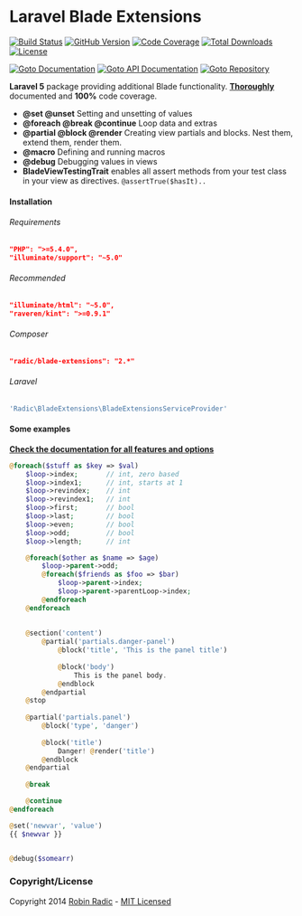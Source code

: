 Laravel Blade Extensions
========================

[![Build Status](https://img.shields.io/travis/RobinRadic/blade-extensions.svg?branch=master&style=flat-square)](https://travis-ci.org/RobinRadic/blade-extensions)
[![GitHub Version](https://img.shields.io/github/tag/robinradic/blade-extensions.svg?style=flat-square&label=version)](http://badge.fury.io/gh/robinradic%2Fblade-extensions)
[![Code Coverage](https://img.shields.io/badge/coverage-100%-green.svg?style=flat-square)](http://robin.radic.nl/blade-extensions/coverage)
[![Total Downloads](https://img.shields.io/packagist/dt/radic/blade-extensions.svg?style=flat-square)](https://packagist.org/packages/radic/blade-extensions)
[![License](http://img.shields.io/badge/license-MIT-ff69b4.svg?style=flat-square)](http://radic.mit-license.org)
  
[![Goto Documentation](http://img.shields.io/badge/goto-docs-orange.svg?style=flat-square)](http://robinradic.github.io/blade-extensions)
[![Goto API Documentation](https://img.shields.io/badge/goto-api--docs-orange.svg?style=flat-square)](http://robin.radic.nl/blade-extensions/api)
[![Goto Repository](http://img.shields.io/badge/goto-repo-orange.svg?style=flat-square)](https://github.com/robinradic/blade-extensions)

**Laravel 5** package providing additional Blade functionality. [**Thoroughly**](http://robinradic.github.io/blade-extensions/) documented and **100%** code coverage.

- **@set @unset** Setting and unsetting of values
- **@foreach @break @continue** Loop data and extras
- **@partial @block @render** Creating view partials and blocks. Nest them, extend them, render them.
- **@macro** Defining and running macros
- **@debug** Debugging values in views
- **BladeViewTestingTrait** enables all assert methods from your test class in your view as directives. `@assertTrue($hasIt)..`


#### Installation  
###### Requirements
```JSON
"PHP": ">=5.4.0",
"illuminate/support": "~5.0"
```
  
###### Recommended
```JSON
"illuminate/html": "~5.0",
"raveren/kint": ">=0.9.1"
```
  
  
###### Composer
```JSON
"radic/blade-extensions": "2.*"
```
###### Laravel
```php
'Radic\BladeExtensions\BladeExtensionsServiceProvider'
```


#### Some examples

[**Check the documentation for all features and options**](http://robinradic.github.io/blade-extensions/)

```php
@foreach($stuff as $key => $val)
    $loop->index;       // int, zero based
    $loop->index1;      // int, starts at 1
    $loop->revindex;    // int
    $loop->revindex1;   // int
    $loop->first;       // bool
    $loop->last;        // bool
    $loop->even;        // bool
    $loop->odd;         // bool
    $loop->length;      // int

    @foreach($other as $name => $age)
        $loop->parent->odd;
        @foreach($friends as $foo => $bar)
            $loop->parent->index;
            $loop->parent->parentLoop->index;
        @endforeach
    @endforeach
    
    
    @section('content')
        @partial('partials.danger-panel')
            @block('title', 'This is the panel title')
    
            @block('body')
                This is the panel body.
            @endblock
        @endpartial
    @stop
    
    @partial('partials.panel')
        @block('type', 'danger')
    
        @block('title')
            Danger! @render('title')
        @endblock
    @endpartial
    
    @break

    @continue
@endforeach

@set('newvar', 'value')
{{ $newvar }}


@debug($somearr)
```

### Copyright/License
Copyright 2014 [Robin Radic](https://github.com/RobinRadic) - [MIT Licensed](http://radic.mit-license.org)
